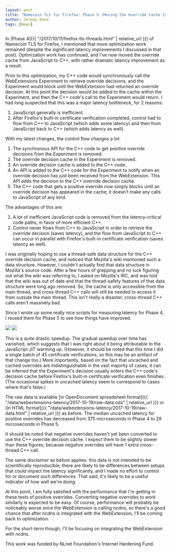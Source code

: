 ```yaml
---
layout: post
title: "Namecoin TLS for Firefox: Phase 5 (Moving the Override Cache to C++)"
author: Jeremy Rand
tags: [News]
---
```


In [Phase 4]({{ "/2017/10/11/firefox-tls-threads.html" | relative_url }}) of Namecoin TLS for Firefox, I mentioned that more optimization work remained (despite the significant latency improvements I discussed in that post).  Optimization work has continued, and I've now moved the override cache from JavaScript to C++, with rather dramatic latency improvement as a result.

Prior to this optimization, my C++ code would synchronously call the WebExtensions Experiment to retrieve override decisions, and the Experiment would block until the WebExtension had returned an override decision.  At this point the decision would be added to the cache within the Experiment, and then the C++ code's call to the Experiment would return.  I had long suspected that this was a major latency bottleneck, for 2 reasons:

1. JavaScript generally is inefficient.
2. After Firefox's built-in certificate verification completed, control had to flow from C++ to JavaScript (which adds some latency) and then from JavaScript back to C++ (which adds latency as well).

With my latest changes, the control flow changes a lot:

1. The synchronous API for the C++ code to get positive override decisions from the Experiment is removed.
2. The override decision cache in the Experiment is removed.
3. An override decision cache is added to the C++ code.
4. An API is added to the C++ code for the Experiment to notify when an override decision has just been received from the WebExtension.  This API adds the decision to the C++ override decision cache.
5. The C++ code that gets a positive override now simply blocks until an override decision has appeared in the cache; it doesn't make any calls to JavaScript of any kind.

The advantages of this are:

1. A lot of inefficient JavaScript code is removed from the latency-critical code paths, in favor of more efficient C++.
2. Control never flows from C++ to JavaScript in order to retrieve the override decision (saves latency), and the flow from JavaScript to C++ can occur in parallel with Firefox's built-in certificate verification (saves latency as well).

I was originally hoping to use a thread-safe data structure for the C++ override decision cache, and noticed that Mozilla's wiki mentioned such a data structure.  However, I couldn't actually find that data structure in Mozilla's source code.  After a few hours of grepping and no luck figuring out what the wiki was referring to, I asked on Mozilla's IRC, and was told that the wiki was out of date and that the thread-safety features of that data structure were long ago removed.  So, the cache is only accessible from the main thread, and cross-thread C++ calls will still be needed to access it from outside the main thread.  This isn't really a disaster; cross-thread C++ calls aren't massively bad.

Since I wrote up some really nice scripts for measuring latency for Phase 4, I reused them for Phase 5 to see how things have improved.

<img src="{{site.baseurl}}data/webextensions-latency/2017-10-19/raw-data_html_e7e6307c38d1bb1a.png">

<img src="{{site.baseurl}}data/webextensions-latency/2017-10-19/raw-data_html_4abcef16d0d9da8.png">

This is a quite drastic speedup.  The gradual speedup over time has vanished, which suggests that I was right about it being attributable to the JavaScript JIT warming up.  (However, it should be noted that this time I did a single batch of 45 certificate verifications, so this may be an artifact of that change too.)  More importantly, based on the fact that uncached and cached overrides are indistinguishable in the vast majority of cases, it can be inferred that the Experiment's decision usually enters the C++ code's decision cache before Firefox's built-in certificate verification even finishes.  (The occasional spikes in uncached latency seem to correspond to cases where that's false.)

The raw data is available [in OpenDocument spreadsheet format]({{ "/data/webextensions-latency/2017-10-19/raw-data.ods" | relative_url }}) or [in HTML format]({{ "/data/webextensions-latency/2017-10-19/raw-data.html" | relative_url }}) as before.  The median uncached latency for positive overrides has decreased from 375 microseconds in Phase 4 to 29 microseconds in Phase 5.

It should be noted that negative overrides haven't yet been converted to use the C++ override decision cache.  I expect them to be slightly slower than these figures, because negative overrides will have 1 extra cross-thread C++ call.

The same disclaimer as before applies: this data is not intended to be scientifically reproducible; there are likely to be differences between setups that could impact the latency significantly, and I made no effort to control for or document such differences.  That said, it's likely to be a useful indicator of how well we're doing.

At this point, I am fully satisfied with the performance that I'm getting in these tests of positive overrides.  Converting negative overrides to work similarly is expected to be easy.  Of course, performance will probably be noticeably worse once the WebExtension is calling ncdns, so there's a good chance that after ncdns is integrated with the WebExtension, I'll be coming back to optimization.

For the short-term though, I'll be focusing on integrating the WebExtension with ncdns.

This work was funded by NLnet Foundation's Internet Hardening Fund.
